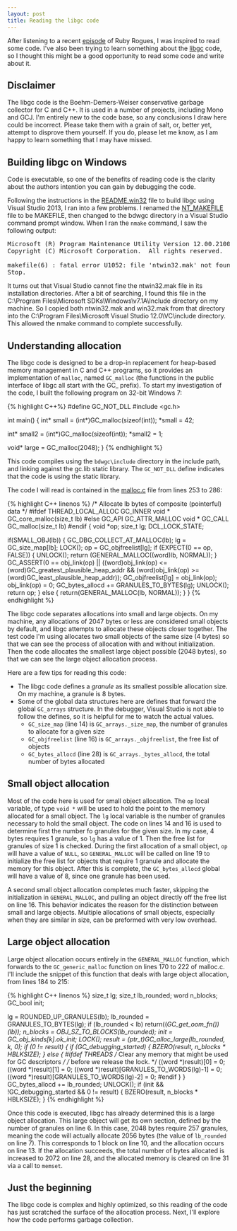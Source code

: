 ```yaml
---
layout: post
title: Reading the libgc code
---
```

After listening to a recent [episode](http://rubyrogues.com/159-rr-hacking-education-with-saron-yitbarek/) of Ruby Rogues, I was inspired to read some code. I've also been trying to learn something about the [libgc](https://github.com/ivmai/bdwgc/) code, so I thought this might be a good opportunity to read some code and write about it.

## Disclaimer
The libgc code is the Boehm-Demers-Weiser conservative garbage collector for C and C++. It is used in a number of projects, including Mono and GCJ. I'm entirely new to the code base, so any conclusions I draw here could be incorrect. Please take them with a grain of salt, or, better yet, attempt to disprove them yourself. If you do, please let me know, as I am happy to learn something that I may have missed.

## Building libgc on Windows
Code is executable, so one of the benefits of reading code is the clarity about the authors intention you can gain by debugging the code.

Following the instructions in the [README.win32](https://github.com/ivmai/bdwgc/blob/master/doc/README.win32) file to build libgc using Visual Studio 2013, I ran into a few problems. I renamed the [NT_MAKEFILE](https://github.com/ivmai/bdwgc/blob/master/NT_MAKEFILE) file to be MAKEFILE, then changed to the bdwgc directory in a Visual Studio command prompt window. When I ran the `nmake` command, I saw the following output:

<pre>
Microsoft (R) Program Maintenance Utility Version 12.00.21005.1
Copyright (C) Microsoft Corporation.  All rights reserved.

makefile(6) : fatal error U1052: file 'ntwin32.mak' not found
Stop.
</pre>

It turns out that Visual Studio cannot fine the ntwin32.mak file in its installation directories. After a bit of searching, I found this file in the C:\Program Files\Microsoft SDKs\Windows\v7.1A\Include directory on my machine. So I copied both ntwin32.mak and win32.mak from that directory into the C:\Program Files\Microsoft Visual Studio 12.0\VC\include directory. This allowed the nmake command to complete successfully.

## Understanding allocation
The libgc code is designed to be a drop-in replacement for heap-based memory management in C and C++ programs, so it provides an implementation of `malloc`, named `GC_malloc` (the functions in the public interface of libgc all start with the GC_ prefix). To start my investigation of the code, I built the following program on 32-bit Windows 7:

{% highlight C++%}
#define GC_NOT_DLL
#include <gc.h>

int main() {
  int* small = (int*)GC_malloc(sizeof(int));
  *small = 42;

  int* small2 = (int*)GC_malloc(sizeof(int));
  *small2 = 1;

  void* large = GC_malloc(2048);
}
{% endhighlight %}

This code compiles using the `bdwgc\include` directory in the include path, and linking against the gc.lib static library. The `GC_NOT_DLL` define indicates that the code is using the static library.

The code I will read is contained in the [malloc.c](https://github.com/ivmai/bdwgc/blob/master/malloc.c) file from lines 253 to 286:

{% highlight C++ linenos %}
/* Allocate lb bytes of composite (pointerful) data */
#ifdef THREAD_LOCAL_ALLOC
  GC_INNER void * GC_core_malloc(size_t lb)
#else
  GC_API GC_ATTR_MALLOC void * GC_CALL GC_malloc(size_t lb)
#endif
{
  void *op;
  size_t lg;
  DCL_LOCK_STATE;

  if(SMALL_OBJ(lb)) {
    GC_DBG_COLLECT_AT_MALLOC(lb);
    lg = GC_size_map[lb];
    LOCK();
    op = GC_objfreelist[lg];
    if (EXPECT(0 == op, FALSE)) {
      UNLOCK();
      return (GENERAL_MALLOC((word)lb, NORMAL));
    }
    GC_ASSERT(0 == obj_link(op)
      || ((word)obj_link(op)
          <= (word)GC_greatest_plausible_heap_addr
        && (word)obj_link(op)
          >= (word)GC_least_plausible_heap_addr));
    GC_objfreelist[lg] = obj_link(op);
    obj_link(op) = 0;
    GC_bytes_allocd += GRANULES_TO_BYTES(lg);
    UNLOCK();
    return op;
  } else {
    return(GENERAL_MALLOC(lb, NORMAL));
  }
}
{% endhighlight %}

The libgc code separates allocations into small and large objects. On my machine, any allocations of 2047 bytes or less are considered small objects by default, and libgc attempts to allocate these objects closer together. The test code I'm using allocates two small objects of the same size (4 bytes) so that we can see the process of allocation with and without initialization. Then the code allocates the smallest large object possible (2048 bytes), so that we can see the large object allocation process.

Here are a few tips for reading this code:

* The libgc code defines a _granule_ as its smallest possible allocation size. On my machine, a granule is 8 bytes.
* Some of the global data structures here are defines that forward the global `GC_arrays` structure. In the debugger, Visual Studio is not able to follow the defines, so it is helpful for me to watch the actual values.
  * `GC_size_map` (line 14) is `GC_arrays._size_map`, the number of granules to allocate for a given size
  * `GC_objfreelist` (line 16) is `GC_arrays._objfreelist`, the free list of objects
  * `GC_bytes_allocd` (line 28) is `GC_arrays._bytes_allocd`, the total number of bytes allocated

## Small object allocation
Most of the code here is used for small object allocation. The `op` local variable, of type `void *` will be used to hold the point to the memory allocated for a small object. The `lg` local variable is the number of granules necessary to hold the small object. The code on lines 14 and 16 is used to determine first the number fo granules for the given size. In my case, 4 bytes requires 1 granule, so `lg` has a value of 1. Then the free list for granules of size 1 is checked. During the first allocation of a small object, `op` will have a value of `NULL`, so `GENERAL_MALLOC` will be called on line 19 to initialize the free list for objects that require 1 granule and allocate the memory for this object. After this is complete, the `GC_bytes_allocd` global will have a value of 8, since one granule has been used.

A second small object allocation completes much faster, skipping the initialization in `GENERAL_MALLOC`, and pulling an object directly off the free list on line 16. This behavior indicates the reason for the distinction between small and large objects. Multiple allocations of small objects, especially when they are similar in size, can be preformed with very low overhead.

## Large object allocation
Large object allocation occurs entirely in the `GENERAL_MALLOC` function, which forwards to the `GC_generic_malloc` function on lines 170 to 222 of malloc.c. I'll include the snippet of this function that deals with large object allocation, from lines 184 to 215:

{% highlight C++ linenos %}
size_t lg;
size_t lb_rounded;
word n_blocks;
GC_bool init;

lg = ROUNDED_UP_GRANULES(lb);
lb_rounded = GRANULES_TO_BYTES(lg);
if (lb_rounded < lb)
    return((*GC_get_oom_fn())(lb));
n_blocks = OBJ_SZ_TO_BLOCKS(lb_rounded);
init = GC_obj_kinds[k].ok_init;
LOCK();
result = (ptr_t)GC_alloc_large(lb_rounded, k, 0);
if (0 != result) {
  if (GC_debugging_started) {
    BZERO(result, n_blocks * HBLKSIZE);
  } else {
#ifdef THREADS
  /* Clear any memory that might be used for GC descriptors */
  /* before we release the lock.                            */
    ((word *)result)[0] = 0;
    ((word *)result)[1] = 0;
    ((word *)result)[GRANULES_TO_WORDS(lg)-1] = 0;
    ((word *)result)[GRANULES_TO_WORDS(lg)-2] = 0;
#endif
  }
}
GC_bytes_allocd += lb_rounded;
UNLOCK();
if (init && !GC_debugging_started && 0 != result) {
    BZERO(result, n_blocks * HBLKSIZE);
}
{% endhighlight %}

Once this code is executed, libgc has already determined this is a large object allocation. This large object will get its own section, defined by the number of granules on line 6. In this case, 2048 bytes require 257 granules, meaning the code will actually allocate 2056 bytes (the value of `lb_rounded` on line 7). This corresponds to 1 block on line 10, and the allocation occurs on line 13. If the allocation succeeds, the total number of bytes allocated is increased to 2072 on line 28, and the allocated memory is cleared on line 31 via a call to `memset`.

## Just the beginning
The libgc code is complex and highly optimized, so this reading of the code has just scratched the surface of the allocation process. Next, I'll explore how the code performs garbage collection.

